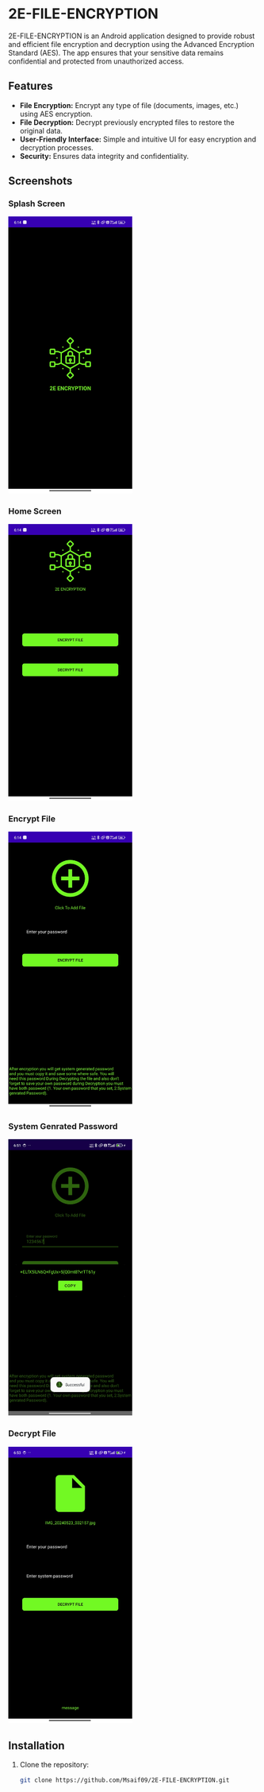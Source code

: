 # 2E-FILE-ENCRYPTION

2E-FILE-ENCRYPTION is an Android application designed to provide robust and efficient file encryption and decryption using the Advanced Encryption Standard (AES). The app ensures that your sensitive data remains confidential and protected from unauthorized access.

## Features

- **File Encryption:** Encrypt any type of file (documents, images, etc.) using AES encryption.
- **File Decryption:** Decrypt previously encrypted files to restore the original data.
- **User-Friendly Interface:** Simple and intuitive UI for easy encryption and decryption processes.
- **Security:** Ensures data integrity and confidentiality.

## Screenshots


### Splash Screen
<img src="https://github.com/Msaif09/2E-FILE-ENCRYPTION/blob/main/images/Screenshot_2024-05-23-18-14-12-884_com.org.a2eencryption.jpg" alt="Splash Screen" width="250">

### Home Screen
<img src="https://github.com/Msaif09/2E-FILE-ENCRYPTION/blob/main/images/Screenshot_2024-05-23-18-14-17-268_com.org.a2eencryption.jpg" alt="Home Screen" width="250">

### Encrypt File
<img src="https://github.com/Msaif09/2E-FILE-ENCRYPTION/blob/main/images/Screenshot_2024-05-23-18-14-21-405_com.org.a2eencryption.jpg" alt="Encrypt File" width="250">

### System Genrated Password
<img src="https://github.com/Msaif09/2E-FILE-ENCRYPTION/blob/main/images/Screenshot_2024-05-23-18-51-50-786_com.org.a2eencryption.jpg" alt="System Genrated Password" width="250">

### Decrypt File
<img src="https://github.com/Msaif09/2E-FILE-ENCRYPTION/blob/main/images/Screenshot_2024-05-23-18-53-25-306_com.org.a2eencryption.jpg" alt="Decrypt File" width="250">




## Installation

1. Clone the repository:
   ```sh
   git clone https://github.com/Msaif09/2E-FILE-ENCRYPTION.git

